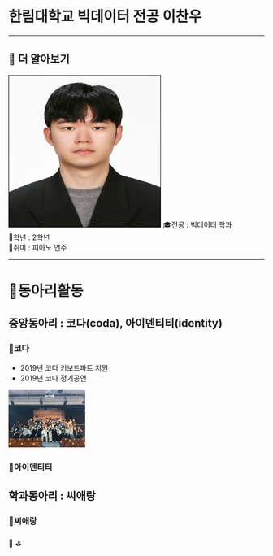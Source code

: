 # 한림대학교 빅데이터 전공 이찬우
---
## 🔎 더 알아보기
<img src= 이찬우.jpg height=300, width=300>
🎓전공 : 빅데이터 학과<br>
📕학년 : 2학년<br>
🎵취미 : 피아노 연주   

----
# 📌동아리활동

## 중앙동아리 : 코다(coda), 아이덴티티(identity)

### 🎹코다
* 2019년 코다 키보드파트 지원
* 2019년 코다 정기공연
<img src=KakaoTalk_20220525_220513230.jpg width="30%"> 

### 🎲아이덴티티

## 학과동아리 : 씨애랑

### 📝씨애랑


📢
⛳
